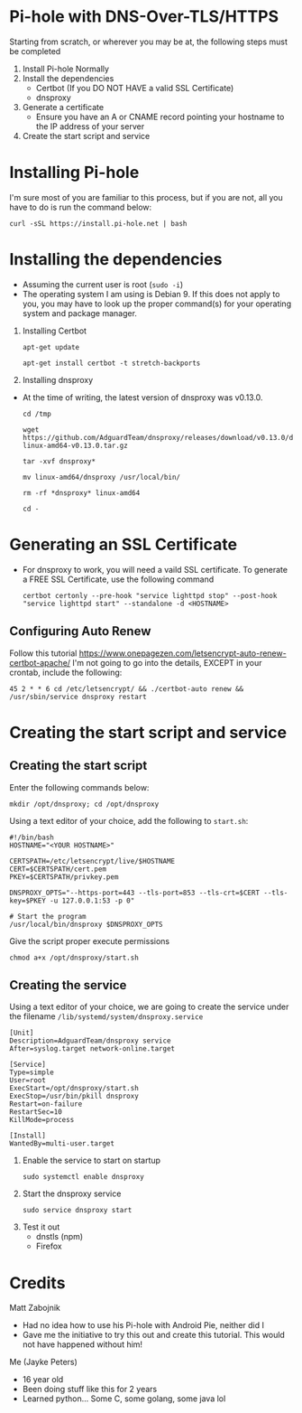 # Pi-hole with DNS-Over-TLS/HTTPS

Starting from scratch, or wherever you may be at, the following steps must be completed

1. Install Pi-hole Normally
2. Install the dependencies
    - Certbot (If you DO NOT HAVE a valid SSL Certificate)
    - dnsproxy
3. Generate a certificate
    - Ensure you have an A or CNAME record pointing your hostname to the IP address of your server
4. Create the start script and service

# Installing Pi-hole
I'm sure most of you are familiar to this process, but if you are not, all you have to do is run the command below:
```
curl -sSL https://install.pi-hole.net | bash
```

# Installing the dependencies
- Assuming the current user is root (`sudo -i`)
- The operating system I am using is Debian 9. If this does not apply to you, you may have to look up the proper command(s) for your operating system and package manager. 

1. Installing Certbot
    ```
    apt-get update

    apt-get install certbot -t stretch-backports
    ```
2. Installing dnsproxy
- At the time of writing, the latest version of dnsproxy was v0.13.0. 
    ```
    cd /tmp

    wget https://github.com/AdguardTeam/dnsproxy/releases/download/v0.13.0/dnsproxy-linux-amd64-v0.13.0.tar.gz

    tar -xvf dnsproxy*
    
    mv linux-amd64/dnsproxy /usr/local/bin/

    rm -rf *dnsproxy* linux-amd64
    
    cd -
    ```

# Generating an SSL Certificate
- For dnsproxy to work, you will need a vaild SSL certificate. To generate a FREE SSL Certificate, use the following command
    ```
    certbot certonly --pre-hook "service lighttpd stop" --post-hook "service lighttpd start" --standalone -d <HOSTNAME>
    ```
## Configuring Auto Renew
Follow this tutorial https://www.onepagezen.com/letsencrypt-auto-renew-certbot-apache/
I'm not going to go into the details, EXCEPT in your crontab, include the following: 
```
45 2 * * 6 cd /etc/letsencrypt/ && ./certbot-auto renew && /usr/sbin/service dnsproxy restart
```

# Creating the start script and service
## Creating the start script
Enter the following commands below:
```
mkdir /opt/dnsproxy; cd /opt/dnsproxy
```
Using a text editor of your choice, add the following to `start.sh`:
```
#!/bin/bash
HOSTNAME="<YOUR HOSTNAME>"

CERTSPATH=/etc/letsencrypt/live/$HOSTNAME
CERT=$CERTSPATH/cert.pem
PKEY=$CERTSPATH/privkey.pem

DNSPROXY_OPTS="--https-port=443 --tls-port=853 --tls-crt=$CERT --tls-key=$PKEY -u 127.0.0.1:53 -p 0"

# Start the program
/usr/local/bin/dnsproxy $DNSPROXY_OPTS
```

Give the script proper execute permissions
```
chmod a+x /opt/dnsproxy/start.sh
```

## Creating the service 
Using a text editor of your choice, we are going to create the service under the filename `/lib/systemd/system/dnsproxy.service`
```
[Unit]
Description=AdguardTeam/dnsproxy service
After=syslog.target network-online.target

[Service]
Type=simple
User=root
ExecStart=/opt/dnsproxy/start.sh
ExecStop=/usr/bin/pkill dnsproxy
Restart=on-failure
RestartSec=10
KillMode=process

[Install]
WantedBy=multi-user.target
```
1. Enable the service to start on startup
    ```
    sudo systemctl enable dnsproxy
    ```
2. Start the dnsproxy service
    ```
    sudo service dnsproxy start
    ```
3. Test it out
    - dnstls (npm)
    - Firefox

# Credits
Matt Zabojnik
- Had no idea how to use his Pi-hole with Android Pie, neither did I
- Gave me the initiative to try this out and create this tutorial. This would not have happened without him!

Me (Jayke Peters)
- 16 year old
- Been doing stuff like this for 2 years
- Learned python... Some C, some golang, some java lol
